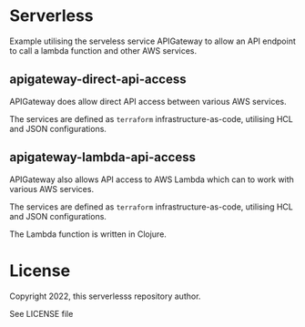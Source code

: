 # Serverless 
Example utilising the serveless service APIGateway to allow an API endpoint to call a lambda function and other AWS services.

## apigateway-direct-api-access  
APIGateway does allow direct API access between various AWS services.


The services are defined as `terraform` infrastructure-as-code, utilising HCL and JSON configurations.

## apigateway-lambda-api-access
APIGateway also allows API access to AWS Lambda which can to work with various AWS services.

The services are defined as `terraform` infrastructure-as-code, utilising HCL and JSON configurations.

The Lambda function is written in Clojure.

# License
Copyright 2022, this serverlesss repository author.

See LICENSE file
